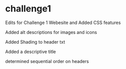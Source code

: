 # challenge1

Edits for Challenge 1 Webesite and Added CSS features

Added alt descriptions for images and icons

Added Shading to header txt

Added a descriptive title

determined sequential order on headers

